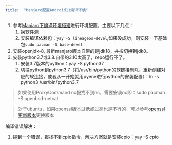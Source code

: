 ```yaml
---
title:  "Manjaro配置Android11编译环境"
---
```


1. 参考[Manjaro下编译环境搭建](https://www.jianshu.com/p/6612d7966210)进行环境配置，主要以下几点：
   1. 换软件源
   2. 安装编译依赖包：`yay -S lineageos-devel`,如果没成功，则安装一下基础包`sudo pacman -S base-devel`
2. 安装openjdk-8, 最新manjaro版本自带的是jdk18，并按切换到jdk8。
3. 安装python3.7或3.8.自带的3.10太高了，repo运行不了。
   1. 安装3.7版本的python：yay -S python37
   2. 切换python到python3.7（将/usr/bin/python的软链接删除，重新创建对应的软连接，或者从一开始就用pyenv进行python的安装配置）：ln -s python3 /usr/bin/python3.7

>如果使用ProxyCommand nc报找不到nc，需要安装nc即：sudo pacman -S openbsd-netcat

>对于ubuntu，如果openssl版本过低或过高也是不行的，可以参考[openssl更新版本](https://www.johngo689.com/28206/)更换版本

编译错误解决：
1. 碰到一个错误，报找不到cpio指令，解决方案就是安装cpio：yay -S cpio